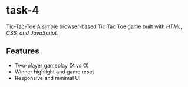 # task-4
Tic-Tac-Toe
A simple browser-based Tic Tac Toe game built with *HTML, CSS, and JavaScript*.

## Features

- Two-player gameplay (X vs O)
- Winner highlight and game reset
- Responsive and minimal UI
